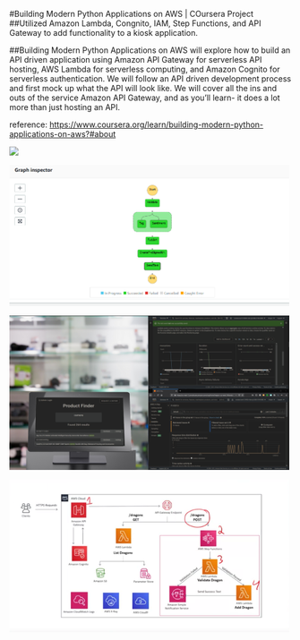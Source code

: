 #Building Modern Python Applications on AWS | COursera Project
##Utilized Amazon Lambda, Congnito, IAM, Step Functions, and API Gateway to add functionality to a kiosk application. 

##Building Modern Python Applications on AWS will explore how to build an API driven application using Amazon API Gateway for serverless API hosting, AWS Lambda for serverless computing, and Amazon Cognito for serverless authentication. We will follow an API driven development process and first mock up what the API will look like. We will cover all the ins and outs of the service Amazon API Gateway, and as you’ll learn- it does a lot more than just hosting an API. 

reference: https://www.coursera.org/learn/building-modern-python-applications-on-aws?#about



<img src="kiosk.gif" width=500><br>

<img src="kiosk app step functions.png" width=500><br>

<img src="kiosk analytics.png" width=500><br>

<img src="diagram.png" width=500><br>
